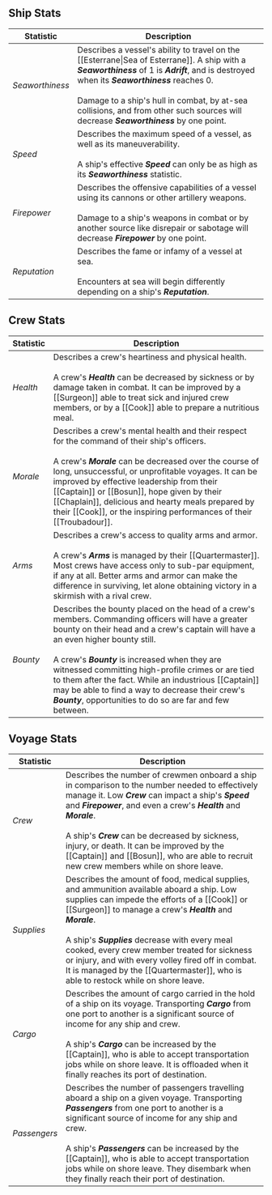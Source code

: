 
## Ship Stats

| Statistic       | Description                                                                                                                                                                                                                                                                                                                                 |
| --------------- | ------------------------------------------------------------------------------------------------------------------------------------------------------------------------------------------------------------------------------------------------------------------------------------------------------------------------------------------- |
| *Seaworthiness* | Describes a vessel's ability to travel on the [[Esterrane\|Sea of Esterrane]]. A ship with a ***Seaworthiness*** of 1 is ***Adrift***, and is destroyed when its ***Seaworthiness*** reaches 0.<br><br>Damage to a ship's hull in combat, by at-sea collisions, and from other such sources will decrease ***Seaworthiness*** by one point. |
| *Speed*         | Describes the maximum speed of a vessel, as well as its maneuverability.<br><br>A ship's effective ***Speed*** can only be as high as its ***Seaworthiness*** statistic.                                                                                                                                                                    |
| *Firepower*     | Describes the offensive capabilities of a vessel using its cannons or other artillery weapons.<br><br>Damage to a ship's weapons in combat or by another source like disrepair or sabotage will decrease ***Firepower*** by one point.                                                                                                      |
| *Reputation*    | Describes the fame or infamy of a vessel at sea.<br><br>Encounters at sea will begin differently depending on a ship's ***Reputation***.                                                                                                                                                                                                    |

## Crew Stats

| Statistic | Description                                                                                                                                                                                                                                                                                                                                                                                                                                                                    |
| --------- | ------------------------------------------------------------------------------------------------------------------------------------------------------------------------------------------------------------------------------------------------------------------------------------------------------------------------------------------------------------------------------------------------------------------------------------------------------------------------------ |
| *Health*  | Describes a crew's heartiness and physical health.<br><br>A crew's ***Health*** can be decreased by sickness or by damage taken in combat. It can be improved by a [[Surgeon]] able to treat sick and injured crew members, or by a [[Cook]] able to prepare a nutritious meal.                                                                                                                                                                                                |
| *Morale*  | Describes a crew's mental health and their respect for the command of their ship's officers.<br><br>A crew's ***Morale*** can be decreased over the course of long, unsuccessful, or unprofitable voyages. It can be improved by effective leadership from their [[Captain]] or [[Bosun]], hope given by their [[Chaplain]], delicious and hearty meals prepared by their [[Cook]], or the inspiring performances of their [[Troubadour]].                                     |
| *Arms*    | Describes a crew's access to quality arms and armor.<br><br>A crew's ***Arms*** is managed by their [[Quartermaster]]. Most crews have access only to sub-par equipment, if any at all. Better arms and armor can make the difference in surviving, let alone obtaining victory in a skirmish with a rival crew.                                                                                                                                                               |
| *Bounty*  | Describes the bounty placed on the head of a crew's members. Commanding officers will have a greater bounty on their head and a crew's captain will have a an even higher bounty still.<br><br>A crew's ***Bounty*** is increased when they are witnessed committing high-profile crimes or are tied to them after the fact. While an industrious [[Captain]] may be able to find a way to decrease their crew's ***Bounty***, opportunities to do so are far and few between. |

## Voyage Stats

| Statistic    | Description                                                                                                                                                                                                                                                                                                                                                                                                                                                  |
| ------------ | ------------------------------------------------------------------------------------------------------------------------------------------------------------------------------------------------------------------------------------------------------------------------------------------------------------------------------------------------------------------------------------------------------------------------------------------------------------ |
| *Crew*       | Describes the number of crewmen onboard a ship in comparison to the number needed to effectively manage it. Low ***Crew*** can impact a ship's ***Speed*** and ***Firepower***, and even a crew's ***Health*** and ***Morale***. <br><br>A ship's ***Crew*** can be decreased by sickness, injury, or death. It can be improved by the [[Captain]] and [[Bosun]], who are able to recruit new crew members while on shore leave.                             |
| *Supplies*   | Describes the amount of food, medical supplies, and ammunition available aboard a ship. Low supplies can impede the efforts of a [[Cook]] or [[Surgeon]] to manage a crew's ***Health*** and ***Morale***.<br><br>A ship's ***Supplies*** decrease with every meal cooked, every crew member treated for sickness or injury, and with every volley fired off in combat. It is managed by the [[Quartermaster]], who is able to restock while on shore leave. |
| *Cargo*      | Describes the amount of cargo carried in the hold of a ship on its voyage. Transporting ***Cargo*** from one port to another is a significant source of income for any ship and crew.<br><br>A ship's ***Cargo*** can be increased by the [[Captain]], who is able to accept transportation jobs while on shore leave. It is offloaded when it finally reaches its port of destination.                                                                      |
| *Passengers* | Describes the number of passengers travelling aboard a ship on a given voyage. Transporting ***Passengers*** from one port to another is a significant source of income for any ship and crew.<br><br>A ship's ***Passengers*** can be increased by the [[Captain]], who is able to accept transportation jobs while on shore leave. They disembark when they finally reach their port of destination.                                                       |
